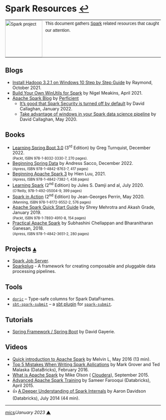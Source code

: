 # <span id="top">Spark Resources</span> <span style="size:30%;"><a href="README.md">↩</a></span>

<table style="font-family:Helvetica,Arial;font-size:14px;line-height:1.6;">
  <tr>
  <td style="border:0;padding:0 10px 0 0;min-width:120px;"><a href="https://spark.apache.org/"><img src="https://spark.apache.org/images/spark-logo-trademark.png" width="120" alt="Spark project"/></a></td>
  <td style="border:0;padding:0;vertical-align:text-top;">This document gathers <a href="https://spark.apache.org/" rel="external">Spark</a> related resources that caught our attention.
  </td>
  </tr>
</table>

## <span id="blogs">Blogs</span>

- [Install Hadoop 3.2.1 on Windows 10 Step by Step Guide][blog_raymond] by Raymond, October 2021.
- [Build Your Own WinUtils for Spark][blog_meakins] by Nigel Meakins, April 2021.
- [Apache Spark Blog](https://blogs.perficient.com/tag/apache-spark/) by [Perficient](https://www.perficient.com/)
  - [It’s good that Spark Security is turned off by default](https://blogs.perficient.com/2022/01/11/its-good-that-spark-security-is-turned-off-by-default/) by David Callaghan, January 2022.
  - [Take advantage of windows in your Spark data science pipeline](https://blogs.perficient.com/2020/05/26/take-advantage-of-windows-in-your-spark-data-science-pipeline/) by David Callaghan, May 2020.

## <span id="books">Books</span>

- [Learning Spring Boot 3.0][book_turnquist] (3<sup>rd</sup> Edition) by Greg Turnquist, December 2022.<br/><span style="font-size:80%;">(Packt, ISBN 978-1-8032-3330-7, 270 pages).</span>
- [Beginning Spring Data][book_sacco] by Andress Sacco, December 2022.<br/><span style="font-size:80%;">(Apress, ISBN 978-1-4842-8763-7, 417 pages)</span>
- [Beginning Apache Spark 3][book_luu] by Hien Luu, 2021.<br/><span style="font-size:80%;">(Apress, ISBN 978-1-4842-7382-1, 438 pages)</span>
- [Learning Spark][book_damji] (2<sup>nd</sup> Edition) by Jules S. Damji and al, July 2020.<br/><span style="font-size:80%;">(O'Reilly, 978-1-492-05004-9, 399 pages)</span>
- [Spark in Action][book_perrin] (2<sup>nd</sup> Edition) by Jean-Georges Perrin, May 2020.<br/><span style="font-size:80%;">(Manning, ISBN 978-1-6172-9552-2, 576 pages)</span>
- [Apache Spark Quick Start Guide][book_mehrotra] by Shrey Mehrotra and Akash Grade, January 2019.<br/><span style="font-size:80%;">(Packt, ISBN 978-1-7893-4910-8, 154 pages)</span>
- [Practical Apache Spark][book_chellappan] by Subhashini Chellappan and Bharanitharan Ganesan, 2018.<br/><span style="font-size:80%;">(Apress, ISBN 978-1-4842-3651-2, 280 pages)</span>

## <span id="projects">Projects</span> [**&#x25B4;**](#top)

- [Spark Job Server][project_spark_jobserver].
- [Sparkplug](https://github.com/springnz/sparkplug) - A framework for creating composable and pluggable data processing pipelines.

## <span id="tools">Tools</span>

- [`doric`](https://github.com/hablapps/doric) &ndash; Type-safe columns for Spark DataFrames.
- [`sbt-spark-submit`](https://index.scala-lang.org/izhangzhihao/sbt-spark-submit) &ndash; a [sbt plugin](https://www.scala-sbt.org/1.x/docs/Plugins.html) for [`spark-submit`](https://spark.apache.org/docs/latest/submitting-applications.html).

## <span id="tutorials">Tutorials</span>

- [Spring Framework / Spring Boot](https://gayerie.dev/docs/spring/) by David Gayerie.

## <span id="videos">Videos</span>

- [Quick introduction to Apache Spark](https://www.youtube.com/watch?v=TgiBvKcGL24) by Melvin L, May 2016 (13 min).
- [Top 5 Mistakes When Writing Spark Aplications](https://www.youtube.com/watch?v=WyfHUNnMutg) by Mark Grover and Ted Malaska (DataBricks), February 2016.
- [What is Apache Spark](https://www.youtube.com/watch?v=SxAxAhn-BDU) by Mike Olson (
  [Cloudera]), September 2015.
- [Advanced Apache Spark Training](https://www.youtube.com/watch?v=7ooZ4S7Ay6Y) by Sameer Farooqui (Databricks), April 2015.
- &#128077; [A Deeper Understanding of Spark Internals](https://www.youtube.com/watch?v=dmL0N3qfSc8) by Aaron Davidson (Databricks), July 2014 (44 min).

***

*[mics](https://lampwww.epfl.ch/~michelou/)/January 2023* [**&#9650;**](#top)
<span id="bottom">&nbsp;</span>

<!-- link refs -->

[blog_meakins]: https://pivotalbi.com/build-your-own-winutils-for-spark/
[blog_raymond]: https://kontext.tech/column/hadoop/377/latest-hadoop-321-installation-on-windows-10-step-by-step-guide
[book_chellappan]: https://www.apress.com/gp/book/9781484236512
[book_damji]: https://www.oreilly.com/library/view/learning-spark-2nd/9781492050032/
[book_perrin]: https://www.manning.com/books/spark-in-action-second-edition
[book_luu]: https://link.springer.com/book/10.1007/978-1-4842-7383-8
[book_mehrotra]: https://www.packtpub.com/product/apache-spark-quick-start-guide/9781789349108
[book_sacco]: https://link.springer.com/book/10.1007/978-1-4842-8764-4
[book_turnquist]: https://www.packtpub.com/product/learning-spring-boot-30-third-edition/9781803233307
[cloudera]: https://www.cloudera.com/
[project_spark_jobserver]: https://www.gitplanet.com/project/spark-jobserver